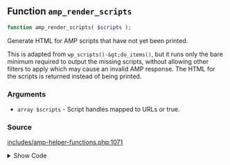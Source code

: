 ## Function `amp_render_scripts`

```php
function amp_render_scripts( $scripts );
```

Generate HTML for AMP scripts that have not yet been printed.

This is adapted from `wp_scripts()-&gt;do_items()`, but it runs only the bare minimum required to output the missing scripts, without allowing other filters to apply which may cause an invalid AMP response. The HTML for the scripts is returned instead of being printed.

### Arguments

* `array $scripts` - Script handles mapped to URLs or true.

### Source

[includes/amp-helper-functions.php:1071](TODO)

<details>
<summary>Show Code</summary>
```php
<php ?>```
</details>
